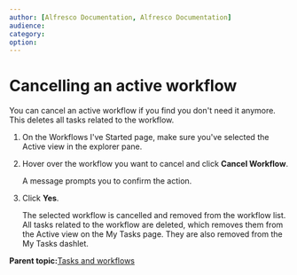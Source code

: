 ```yaml
---
author: [Alfresco Documentation, Alfresco Documentation]
audience: 
category: 
option: 
---
```


# Cancelling an active workflow

You can cancel an active workflow if you find you don't need it anymore. This deletes all tasks related to the workflow.

1.  On the Workflows I've Started page, make sure you've selected the Active view in the explorer pane.

2.  Hover over the workflow you want to cancel and click **Cancel Workflow**.

    A message prompts you to confirm the action.

3.  Click **Yes**.

    The selected workflow is cancelled and removed from the workflow list. All tasks related to the workflow are deleted, which removes them from the Active view on the My Tasks page. They are also removed from the My Tasks dashlet.


**Parent topic:**[Tasks and workflows](../concepts/mytasks.md)

